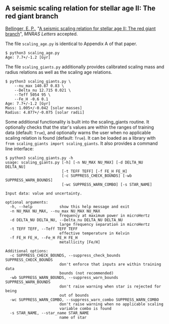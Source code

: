 ## A seismic scaling relation for stellar age II: The red giant branch 

[Bellinger, E. P.](https://earlbellinger.com), "[A seismic scaling relation for stellar age II: The red giant branch](https://arxiv.org/abs/1911.11804)", *MNRAS Letters* accepted. 

The file `scaling_age.py` is identical to Appendix A of that paper. 

```
$ python3 scaling_age.py
Age: 7.7+/-1.2 [Gyr]
```

The file `scaling_giants.py` additionally provides calibrated scaling mass and radius relations as well as the scaling age relations. 

```
$ python3 scaling_giants.py \
    --nu_max 140.87 0.83 \
    --Delta_nu 12.715 0.021 \
    --Teff 5054 95 \
    --Fe_H -0.6 0.1 
Age: 7.7+/-1.2 [Gyr]
Mass: 1.005+/-0.042 [solar masses]
Radius: 4.877+/-0.075 [solar radii]
```

Some additional functionality is built into the scaling_giants routine. It optionally checks that the star's values are within the ranges of training data (default: `True`), and optionally warns the user when no applicable scaling relation is found (default: `True`). It can be loaded as a library with `from scaling_giants import scaling_giants`. It also provides a command line interface: 

```
$ python3 scaling_giants.py -h
usage: scaling_giants.py [-h] [-n NU_MAX NU_MAX] [-d DELTA_NU DELTA_NU]
                         [-t TEFF TEFF] [-f FE_H FE_H]
                         [-c SUPPRESS_CHECK_BOUNDS] [-wb SUPPRESS_WARN_BOUNDS]
                         [-wc SUPPRESS_WARN_COMBO] [-s STAR_NAME]

Input data: value and uncertainty.

optional arguments:
  -h, --help            show this help message and exit
  -n NU_MAX NU_MAX, --nu_max NU_MAX NU_MAX
                        frequency at maximum power in microHertz
  -d DELTA_NU DELTA_NU, --Delta_nu DELTA_NU DELTA_NU
                        large frequency separation in microHertz
  -t TEFF TEFF, --Teff TEFF TEFF
                        effective temperature in Kelvin
  -f FE_H FE_H, --Fe_H FE_H FE_H
                        metallicity [Fe/H]

Additional options:
  -c SUPPRESS_CHECK_BOUNDS, --suppress_check_bounds SUPPRESS_CHECK_BOUNDS
                        don't enforce that inputs are within training data
                        bounds (not recommended)
  -wb SUPPRESS_WARN_BOUNDS, --suppress_warn_bounds SUPPRESS_WARN_BOUNDS
                        don't raise warning when star is rejected for being
                        out of bounds
  -wc SUPPRESS_WARN_COMBO, --suppress_warn_combo SUPPRESS_WARN_COMBO
                        don't raise warning when no applicable scaling
                        variable combo is found
  -s STAR_NAME, --star_name STAR_NAME
                        name of star
```

